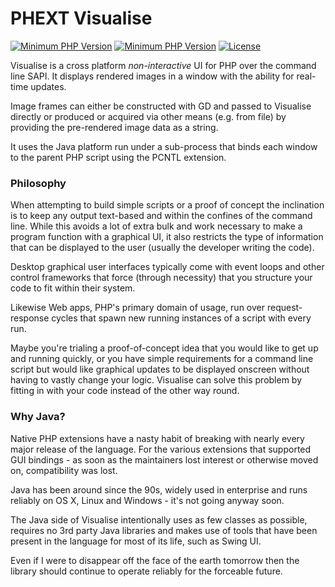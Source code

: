 # PHEXT Visualise

[![Minimum PHP Version](https://img.shields.io/badge/php-%3E%3D%208.0-8892BF.svg)](https://php.net/) [![Minimum PHP Version](https://img.shields.io/badge/java-%3E%3D%208-8892BF.svg)](https://adoptopenjdk.net) [![License](https://sqonk.com/opensource/license.svg)](license.txt)

Visualise is a cross platform *non-interactive* UI for PHP over the command line SAPI. It displays rendered images in a window with the ability for real-time updates.

Image frames can either be constructed with GD and passed to Visualise directly or produced or acquired via other means (e.g. from file) by providing the pre-rendered image data as a string.

It uses the Java platform run under a sub-process that binds each window to the parent PHP script using the PCNTL extension.

### Philosophy

When attempting to build simple scripts or a proof of concept the inclination is to keep any output text-based and within the confines of the command line. While this avoids a lot of extra bulk and work necessary to make a program function with a graphical UI, it also restricts the type of information that can be displayed to the user (usually the developer writing the code).

Desktop graphical user interfaces typically come with event loops and other control frameworks that force (through necessity) that you structure your code to fit within their system.

Likewise Web apps, PHP's primary domain of usage, run over request-response cycles that spawn new running instances of a script with every run. 

Maybe you're trialing a proof-of-concept idea that you would like to get up and running quickly, or you have simple requirements for a command line script but would like graphical updates to be displayed onscreen without having to vastly change your logic. Visualise can solve this problem by fitting in with your code instead of the other way round.

### Why Java?

Native PHP extensions have a nasty habit of breaking with nearly every major release of the language. For the various extensions that supported GUI bindings - as soon as the maintainers lost interest or otherwise moved on, compatibility was lost.

Java has been around since the 90s, widely used in enterprise and runs reliably on OS X, Linux and Windows - it's not going anyway soon.

The Java side of Visualise intentionally uses as few classes as possible, requires no 3rd party Java libraries and makes use of tools that have been present in the language for most of its life, such as Swing UI.

Even if I were to disappear off the face of the earth tomorrow then the library should continue to operate reliably for the forceable future.

